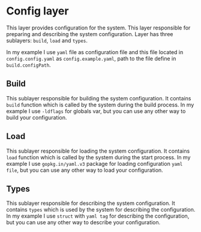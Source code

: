 # Config layer

This layer provides configuration for the system. This layer responsible for preparing and describing the system configuration.
Layer has three sublayers: `build`, `load` and `types`.

In my example I use `yaml` file as configuration file and this file located in `config.config.yaml` as `config.example.yaml`, path to the file define in `build.configPath`.

## Build

This sublayer responsible for building the system configuration. It contains `build` function which is called by the system during the build process.
In my example I use `-ldflags` for globals var, but you can use any other way to build your configuration.

## Load

This sublayer responsible for loading the system configuration. It contains `load` function which is called by the system during the start process.
In my example I use `gopkg.in/yaml.v3` package for loading configuration `yaml file`, but you can use any other way to load your configuration.

## Types

This sublayer responsible for describing the system configuration. It contains `types` which is used by the system for describing the configuration.
In my example I use `struct` with `yaml tag` for describing the configuration, but you can use any other way to describe your configuration.